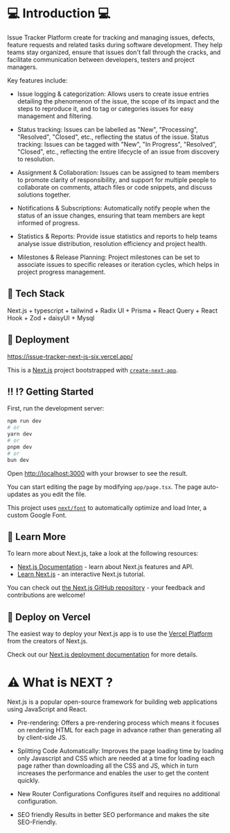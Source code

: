 #  💻 Introduction 💻 
Issue Tracker Platform create for tracking and managing issues, defects, feature requests and related tasks during software development. They help teams stay organized, ensure that issues don't fall through the cracks, and facilitate communication between developers, testers and project managers.

Key features include:

- Issue logging & categorization: Allows users to create issue entries detailing the phenomenon of the issue, the scope of its impact and the steps to reproduce it, and to tag or categories issues for easy management and filtering.

- Status tracking: Issues can be labelled as "New", "Processing", "Resolved", "Closed", etc., reflecting the status of the issue. Status tracking: Issues can be tagged with "New", "In Progress", "Resolved", "Closed", etc., reflecting the entire lifecycle of an issue from discovery to resolution.

- Assignment & Collaboration: Issues can be assigned to team members to promote clarity of responsibility, and support for multiple people to collaborate on comments, attach files or code snippets, and discuss solutions together.

- Notifications & Subscriptions: Automatically notify people when the status of an issue changes, ensuring that team members are kept informed of progress.

- Statistics & Reports: Provide issue statistics and reports to help teams analyse issue distribution, resolution efficiency and project health.

- Milestones & Release Planning: Project milestones can be set to associate issues to specific releases or iteration cycles, which helps in project progress management.


## 💼 Tech Stack
Next.js + typescript + tailwind + Radix UI + Prisma + React Query + React Hook + Zod + daisyUI + Mysql

## 🔨 Deployment 
https://issue-tracker-next-js-six.vercel.app/


This is a [Next.js](https://nextjs.org/) project bootstrapped with [`create-next-app`](https://github.com/vercel/next.js/tree/canary/packages/create-next-app).

## ‼️ ⁉️ Getting Started

First, run the development server:

```bash
npm run dev
# or
yarn dev
# or
pnpm dev
# or
bun dev
```

Open [http://localhost:3000](http://localhost:3000) with your browser to see the result.

You can start editing the page by modifying `app/page.tsx`. The page auto-updates as you edit the file.

This project uses [`next/font`](https://nextjs.org/docs/basic-features/font-optimization) to automatically optimize and load Inter, a custom Google Font.

##  🍺 Learn More

To learn more about Next.js, take a look at the following resources:

- [Next.js Documentation](https://nextjs.org/docs) - learn about Next.js features and API.
- [Learn Next.js](https://nextjs.org/learn) - an interactive Next.js tutorial.

You can check out [the Next.js GitHub repository](https://github.com/vercel/next.js/) - your feedback and contributions are welcome!

## 🔦 Deploy on Vercel

The easiest way to deploy your Next.js app is to use the [Vercel Platform](https://vercel.com/new?utm_medium=default-template&filter=next.js&utm_source=create-next-app&utm_campaign=create-next-app-readme) from the creators of Next.js.

Check out our [Next.js deployment documentation](https://nextjs.org/docs/deployment) for more details.


# ⚠️ What is NEXT ?
Next.js is a popular open-source framework for building web applications using JavaScript and React. 
- Pre-rendering:
 Offers a pre-rendering process which means it focuses on rendering HTML for each page in advance rather than generating all by client-side JS.

- Splitting Code Automatically:
 Improves the page loading time by loading only Javascript and CSS which are needed at a time for loading each page rather than downloading all the CSS and JS, which in turn increases the performance and enables the user to get the content quickly.

- New Router Configurations
 Configures itself and requires no additional configuration.

- SEO friendly
 Results in better SEO performance and makes the site SEO-Friendly.
